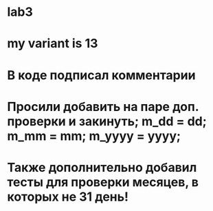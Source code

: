 # lab3
# my variant is 13
# В коде подписал комментарии
# Просили добавить на паре доп. проверки и закинуть; m_dd = dd; m_mm = mm; m_yyyy = yyyy; 
# Также дополнительно добавил тесты для проверки месяцев, в которых не 31 день!
